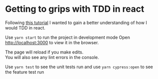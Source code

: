# Getting to grips with TDD in react

Following [this tutorial](https://learntdd.in/react/#setup) I wanted to gain a better understanding of how I would TDD in react. 

Use ``yarn start`` to run the project in development mode
Open [http://localhost:3000](http://localhost:3000) to view it in the browser.

The page will reload if you make edits.\
You will also see any lint errors in the console.

Use ``yarn test`` to see the unit tests run and use ``yarn cypress:open`` to see the feature test run

